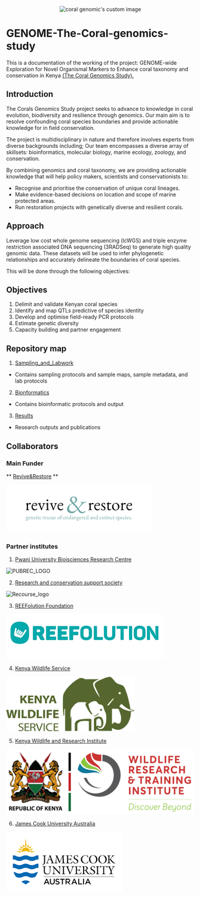 

  <p align="center">
    <img src="https://coralgenomics.recourse.co.ke/wp-content/uploads/2025/10/coral_genomics_logo_edited-2-300x300.png" alt="coral genomic's custom image"/>
  </p>

# GENOME-The-Coral-genomics-study
This is a documentation of the working of the project: GENOME-wide Exploration for Novel Organismal Markers to Enhance coral taxonomy and conservation in Kenya [(The Coral Genomics Study).](https://coralgenomics.recourse.co.ke/)

## Introduction #
The Corals Genomics Study project seeks to advance to knowledge in coral evolution, biodiversity and resilience through genomics. Our main aim is to resolve confounding coral species boundaries and provide actionable knowledge for in field conservation.

The project is multidisciplinary in nature and therefore involves experts from diverse backgrounds including;
Our team encompasses a diverse array of skillsets: bioinformatics, molecular biology, marine ecology, zoology, and conservation.

By combining genomics and coral taxonomy, we are providing actionable knowledge that will help policy makers, scientists and conservationists to:

* Recognise and prioritise the conservation of unique coral lineages.
* Make evidence-based decisions on location and scope of marine protected areas.
* Run restoration projects with genetically diverse and resilient corals.

## Approach
Leverage low cost whole genome sequencing (lcWGS) and triple enzyme restriction associated DNA sequencing (3RADSeq) to generate high quality genomic data. These datasets will be used to infer phylogenetic relationships and accurately delineate the boundaries of coral species.

This will be done through the following objectives:

## Objectives
1. Delimit and validate Kenyan coral species
2. Identify and map QTLs predictive of species identity
3. Develop and optimise field-ready PCR protocols
4. Estimate genetic diversity
5. Capacity building and partner engagement

## Repository map
1. [Sampling_and_Labwork](https://coralgenomics.recourse.co.ke/)

 - Contains sampling protocols and sample maps, sample metadata, and lab protocols
2. [Bionformatics](https://coralgenomics.recourse.co.ke/)

  - Contains bioinformatic protocols and output
3. [Results](https://coralgenomics.recourse.co.ke/)

  - Research outputs and publications


## Collaborators
### Main Funder

** [Revive&Restore](https://reviverestore.org/) **

![Revive and restore](https://github.com/Research-Conservation-Support-Society/GENOME-The-Coral-genomics-study/blob/main/assets/images/reviveandrestore_logo.png)

### Partner institutes
 1. [Pwani University Bioisciences Research Centre](www.pubrec.pubrec.pu.ac.ke)

 ![PUBREC_LOGO](https://coralgenomics.recourse.co.ke/wp-content/uploads/2025/09/PUBREC_LOGO-removebg-preview.png)

 2. [Research and conservation support society](www.recourse.co.ke)

![Recourse_logo](https://www.recourse.co.ke/wp-content/uploads/2025/04/Screenshot-2025-04-19-at-13.19.09.webp)

 3. [REEFolution Foundation](www.reefolution.org)

 ![reefolution_LOGO](https://github.com/Research-Conservation-Support-Society/GENOME-The-Coral-genomics-study/blob/main/assets/images/reefolution_logo.png)

 4. [Kenya Wildlife Service](www.kws.go.ke)

 ![kws_LOGO](https://github.com/Research-Conservation-Support-Society/GENOME-The-Coral-genomics-study/blob/main/assets/images/kws_logo.png)

 5. [Kenya Wildlife and Research Institute](www.wrti.go.ke)

 ![writi_LOGO](https://github.com/Research-Conservation-Support-Society/GENOME-The-Coral-genomics-study/blob/main/assets/images/WIRTI-Logo-web.png)

 6. [James Cook University Australia](www.jcu.edu.au)

 ![Jamescook_logo](https://github.com/Research-Conservation-Support-Society/GENOME-The-Coral-genomics-study/blob/main/assets/images/jcu_logo.png)
